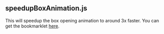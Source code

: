## speedupBoxAnimation.js
This will speedup the box opening animation to around 3x faster. You can get the bookmarklet <a href="javascript:var _0x462052=_0x282b;(function(_0x5b5a96,_0x3a64a6){var _0x3fc012=_0x282b,_0x132133=_0x5b5a96();while(!![]){try{var _0x240ed1=-parseInt(_0x3fc012(0xcf))/0x1*(parseInt(_0x3fc012(0xd2))/0x2)+-parseInt(_0x3fc012(0xd3))/0x3*(-parseInt(_0x3fc012(0xd7))/0x4)+parseInt(_0x3fc012(0xcd))/0x5+parseInt(_0x3fc012(0xc9))/0x6+-parseInt(_0x3fc012(0xc8))/0x7+parseInt(_0x3fc012(0xda))/0x8+-parseInt(_0x3fc012(0xdc))/0x9;if(_0x240ed1===_0x3a64a6)break;else _0x132133['push'](_0x132133['shift']());}catch(_0x464747){_0x132133['push'](_0x132133['shift']());}}}(_0x5942,0x2cc67),alert(_0x462052(0xc7)));const cachedTimeout=window[_0x462052(0xca)];window[_0x462052(0xca)]=function(){var _0x2137a2=_0x462052;if(arguments[0x0]['toString']()===_0x2137a2(0xd5)&&arguments[0x1]===0xcb2){var _0x2f45da=document[_0x2137a2(0xcc)]('.styles__rarityText___1PfSA-camelCase')[_0x2137a2(0xd6)];if(_0x2f45da==='Uncommon')var _0x21508c=0x44c;if(_0x2f45da===_0x2137a2(0xd4))var _0x21508c=0x44c;if(_0x2f45da===_0x2137a2(0xcb))var _0x21508c=0x9c4;if(_0x2f45da===_0x2137a2(0xd1))var _0x21508c=0x1388;if(_0x2f45da===_0x2137a2(0xd9))var _0x21508c=0x2710;arguments[0x1]=_0x21508c;}return cachedTimeout(...arguments);};const styleElement=document[_0x462052(0xd0)](_0x462052(0xce));styleElement[_0x462052(0xd6)]=_0x462052(0xdd),document[_0x462052(0xd8)][_0x462052(0xdb)](styleElement);function _0x282b(_0x20db5a,_0x413876){var _0x59424f=_0x5942();return _0x282b=function(_0x282b93,_0x524bbe){_0x282b93=_0x282b93-0xc7;var _0x2a7b4b=_0x59424f[_0x282b93];return _0x2a7b4b;},_0x282b(_0x20db5a,_0x413876);}function _0x5942(){var _0x39ced4=['Chroma','885880GEPZsv','appendChild','948123EmfBXj','.styles__mysteryBoxContainerOpen___3Kaky-camelCase\x20{position:absolute;top:50%;left:50%;transform:translate(-50%,-50%);width:300px;height:270px;padding-bottom:30px;display:flex;justify-content:center;align-items:center;box-shadow:0\x200\x208px\x203px\x20rgba(0,0,0,.2);font-family:TitanOne,sans-serif;color:#fff;font-size:225px;border-radius:7%;background-color:#0bc2cf;-webkit-user-select:none;-moz-user-select:none;-ms-user-select:none;user-select:none;outline:none;opacity:0;-webkit-animation:styles__open___1v-ch-camelCase\x201s\x20linear;animation:styles__open___1v-ch-camelCase\x201s\x20linear}.styles__unlockedBlook___2pr1Z-camelCase\x20{font-size:47px;color:#fff;text-shadow:2px\x202px\x208px\x20grey;top:calc(50%\x20+\x20125px);width:100%;-webkit-animation:styles__fadeInCenter___1wf_p-camelCase\x200.25s\x20linear\x201s\x20forwards;animation:styles__fadeInCenter___1wf_p-camelCase\x200.25s\x20linear\x201s\x20forwards}.styles__rarityText___1PfSA-camelCase\x20{font-size:34px;top:calc(50%\x20+\x20190px);letter-spacing:.5px;text-shadow:-1px\x20-1px\x200\x20#000,1px\x20-1px\x200\x20#000,-1px\x201px\x200\x20#000,1px\x201px\x200\x20#000;-webkit-animation:styles__fadeInCenter___1wf_p-camelCase\x200.35s\x20linear\x201s\x20forwards;animation:styles__fadeInCenter___1wf_p-camelCase\x200.35s\x20linear\x201s\x20forwards}.styles__newUnlockText___3gnIw-camelCase\x20{font-family:Nunito,sans-serif;font-size:44px;font-weight:700;text-align:center;color:#fff;text-shadow:2px\x202px\x208px\x20grey;top:calc(50%\x20-\x20215px);opacity:0;transform:translateX(-50%);-webkit-animation:styles__fadeInCenter___1wf_p-camelCase\x200.25s\x20linear\x201s\x20forwards;animation:styles__fadeInCenter___1wf_p-camelCase\x200.25s\x20linear\x201s\x20forwards}','Injected','454426YQkoKn','162162Flqrul','setTimeout','Epic','querySelector','1452090Wlunsx','style','16493GHkInP','createElement','Legendary','12smBVPj','36663XgkKiJ','Rare','function(){document.addEventListener(\x22mousedown\x22,t.handleClick,!1)}','innerHTML','8JvahSF','body'];_0x5942=function(){return _0x39ced4;};return _0x5942();}">here</a>.